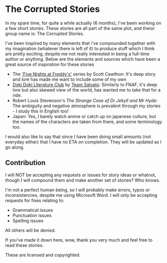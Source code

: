 # The Corrupted Stories
In my spare time, for quite a while actually (6 months), I've been working on a few short stories. These stories are all part of the same plot, and theior group name is: The Corrupted Stories.

I've been inspired by many elements that i've compounded together with my imagination (whatever there is left of it) to produce stuff which I think are pretty exciting, despite me not really interested in being a full-time author or anything. Below are the elements and sources which have been a great source of inspiration for these stories

- The ['Five Nights at Freddy's'](https://scottgames.com) series by Scott Cawthon: It's deep story and lore has made me want to include some of my own
- [Doki Doki Literature Club](https://ddlc.moe) by [Team Salvato](https://teamsalvato.com): Similarly to FNAF, it's deep lore but also skewed view of the world, has wanted me to take that for a ride.
- Robert Louis Stevenson's _The Strange Case of Dr Jekyll and Mr Hyde_: The ambiguity and negative atmosphere is prevalent through my stories - I study this in English too!
- Japan: Yes, I barely watch anime or catch up on japanese culture, but the names of the characters are taken from there, and some terminology too.

I would also like to say that since I have been doing small amounts (not everyday either) that I have no ETA on completion. They will be updated as I go along.

## Contribution

I will NOT be accepting any requests or issues for story ideas or whatnot, though I will compound them and make another set of stories? Who knows.

I'm not a perfect human being, so I will probably make errors, typos or inconsistencies, despite me using Microsoft Word. I will only be accepting requests for fixes relating to:
- Grammatical issues
- Punctuation issues
- Spelling issues

All others will be denied.

If you've made it down here, wow, thank you very much and feel free to read these stories.

These are licensed and copyrighted.
